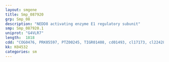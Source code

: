 ```yaml
---
layout: smgene
title: Smp_087920
grp: Smp_08
description: "NEDD8 activating enzyme E1 regulatory subunit"
smp: Smp_087920.1
uniprot: "G4VLR7"
length:  1818
cdd: "COG0476, PRK05597, PTZ00245, TIGR01408, cd01493, cl17173, cl22428, pfam00899"
kk: K04532
categories: sm
---
```

